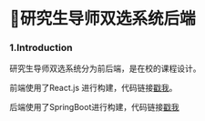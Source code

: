 # 🍭研究生导师双选系统后端

### 1.Introduction

研究生导师双选系统分为前后端，是在校的课程设计。

前端使用了React.js 进行构建，代码链接[戳我](https://github.com/SteveYuOWO/psds-advanced-frontend)。

后端使用了SpringBoot进行构建，代码链接[戳我](https://github.com/SteveYuOWO/psds-advanced-frontend)
